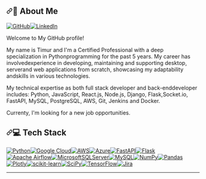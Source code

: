 <div class="Box-body p-4"><article class="markdown-body entry-content container-lg f5" itemprop="text"><h1 dir="auto"><a id="user-content--about-me-" class="anchor" aria-hidden="true" tabindex="-1" href="#-about-me-"><svg class="octicon octicon-link" viewBox="0 0 16 16" version="1.1" width="16" height="16" aria-hidden="true"><path d="m7.775 3.275 1.25-1.25a3.5 3.5 0 1 1 4.95 4.95l-2.5 2.5a3.5 3.5 0 0 1-4.95 0 .751.751 0 0 1 .018-1.042.751.751 0 0 1 1.042-.018 1.998 1.998 0 0 0 2.83 0l2.5-2.5a2.002 2.002 0 0 0-2.83-2.83l-1.25 1.25a.751.751 0 0 1-1.042-.018.751.751 0 0 1-.018-1.042Zm-4.69 9.64a1.998 1.998 0 0 0 2.83 0l1.25-1.25a.751.751 0 0 1 1.042.018.751.751 0 0 1 .018 1.042l-1.25 1.25a3.5 3.5 0 1 1-4.95-4.95l2.5-2.5a3.5 3.5 0 0 1 4.95 0 .751.751 0 0 1-.018 1.042.751.751 0 0 1-1.042.018 1.998 1.998 0 0 0-2.83 0l-2.5 2.5a1.998 1.998 0 0 0 0 2.83Z"></path></svg></a>💫 About Me<br><a target="_blank" rel="noopener noreferrer nofollow" href="https://camo.githubusercontent.com/e09e3d3006c8e8a809bf7db160af4d21ab5e1d1a1d58cacf26374084fec92132/68747470733a2f2f6b6f6d617265762e636f6d2f67687076632f3f757365726e616d653d796f75722d6769746875622d757365726e616d6526636f6c6f723d677265656e"><img src="https://camo.githubusercontent.com/e09e3d3006c8e8a809bf7db160af4d21ab5e1d1a1d58cacf26374084fec92132/68747470733a2f2f6b6f6d617265762e636f6d2f67687076632f3f757365726e616d653d796f75722d6769746875622d757365726e616d6526636f6c6f723d677265656e" alt="" data-canonical-src="https://komarev.com/ghpvc/?username=your-github-username&amp;color=green" style="max-width:100%"></a></h1><p dir="auto"><a href="https://github.com/BushidoCodeMaster"><img src="https://camo.githubusercontent.com/7efe430164e75ee96d510459bfd177d360d88ce3f94e618b5808c347308a880d/68747470733a2f2f696d672e736869656c64732e696f2f62616467652f4769744875622d466f6c6c6f772532304d652d6c6967687467726579" alt="GitHub" data-canonical-src="https://img.shields.io/badge/GitHub-Follow%20Me-lightgrey" style="max-width:100%"></a><a href="https://www.linkedin.com/in/timur-mustafin/" rel="nofollow"><img src="https://camo.githubusercontent.com/c982fc01c9f54333191733f90a16977163e766f55afd0e5fe2925c6bce27d814/68747470733a2f2f696d672e736869656c64732e696f2f62616467652f4c696e6b6564496e2d436f6e6e656374253230776974682532304d652d696e666f726d6174696f6e616c" alt="LinkedIn" data-canonical-src="https://img.shields.io/badge/LinkedIn-Connect%20with%20Me-informational" style="max-width:100%"></a></p><p dir="auto">Welcome to My GitHub profile!</p><p dir="auto">My name is Timur and I'm a Certified Professional with a deep specialization in Pythonprogramming for the past 5 years. My career has involvedexperience in developing, maintaining and supporting desktop, serverand web applications from scratch, showcasing my adaptability andskills in various technologies.</p><p dir="auto">My technical expertise as both full stack developer and back-enddeveloper includes: Python, JavaScript, React.js, Node.js, Django, Flask,Socket.io, FastAPI, MySQL, PostgreSQL, AWS, Git, Jenkins and Docker.</p><p dir="auto">Currenty, I'm looking for a new job opportunities.</p><h1 dir="auto"><a id="user-content--tech-stack" class="anchor" aria-hidden="true" tabindex="-1" href="#-tech-stack"><svg class="octicon octicon-link" viewBox="0 0 16 16" version="1.1" width="16" height="16" aria-hidden="true"><path d="m7.775 3.275 1.25-1.25a3.5 3.5 0 1 1 4.95 4.95l-2.5 2.5a3.5 3.5 0 0 1-4.95 0 .751.751 0 0 1 .018-1.042.751.751 0 0 1 1.042-.018 1.998 1.998 0 0 0 2.83 0l2.5-2.5a2.002 2.002 0 0 0-2.83-2.83l-1.25 1.25a.751.751 0 0 1-1.042-.018.751.751 0 0 1-.018-1.042Zm-4.69 9.64a1.998 1.998 0 0 0 2.83 0l1.25-1.25a.751.751 0 0 1 1.042.018.751.751 0 0 1 .018 1.042l-1.25 1.25a3.5 3.5 0 1 1-4.95-4.95l2.5-2.5a3.5 3.5 0 0 1 4.95 0 .751.751 0 0 1-.018 1.042.751.751 0 0 1-1.042.018 1.998 1.998 0 0 0-2.83 0l-2.5 2.5a1.998 1.998 0 0 0 0 2.83Z"></path></svg></a>💻 Tech Stack</h1><p dir="auto"><a target="_blank" rel="noopener noreferrer nofollow" href="https://camo.githubusercontent.com/a6a594ae99bb801830151596208ddc1cb603d24e880f10bd694df18b494de8fb/68747470733a2f2f696d672e736869656c64732e696f2f62616467652f707974686f6e2d3336373041303f7374796c653d706c6173746963266c6f676f3d707974686f6e266c6f676f436f6c6f723d666664643534"><img src="https://camo.githubusercontent.com/a6a594ae99bb801830151596208ddc1cb603d24e880f10bd694df18b494de8fb/68747470733a2f2f696d672e736869656c64732e696f2f62616467652f707974686f6e2d3336373041303f7374796c653d706c6173746963266c6f676f3d707974686f6e266c6f676f436f6c6f723d666664643534" alt="Python" data-canonical-src="https://img.shields.io/badge/python-3670A0?style=plastic&amp;logo=python&amp;logoColor=ffdd54" style="max-width:100%"></a><a target="_blank" rel="noopener noreferrer nofollow" href="https://camo.githubusercontent.com/e3a9460a4cabb1e91a18f7f21888b137586de2e5fdf43e9eb7fd39a68a35faa4/68747470733a2f2f696d672e736869656c64732e696f2f62616467652f476f6f676c65253230436c6f75642d2532333432383546342e7376673f7374796c653d706c6173746963266c6f676f3d676f6f676c652d636c6f7564266c6f676f436f6c6f723d7768697465"><img src="https://camo.githubusercontent.com/e3a9460a4cabb1e91a18f7f21888b137586de2e5fdf43e9eb7fd39a68a35faa4/68747470733a2f2f696d672e736869656c64732e696f2f62616467652f476f6f676c65253230436c6f75642d2532333432383546342e7376673f7374796c653d706c6173746963266c6f676f3d676f6f676c652d636c6f7564266c6f676f436f6c6f723d7768697465" alt="Google Cloud" data-canonical-src="https://img.shields.io/badge/Google%20Cloud-%234285F4.svg?style=plastic&amp;logo=google-cloud&amp;logoColor=white" style="max-width:100%"></a><a target="_blank" rel="noopener noreferrer nofollow" href="https://camo.githubusercontent.com/ab8cd3c712bfce98d91d96e899ff675ee47828c3ead6ea1093765a243b368239/68747470733a2f2f696d672e736869656c64732e696f2f62616467652f4157532d2532334646393930302e7376673f7374796c653d706c6173746963266c6f676f3d616d617a6f6e2d617773266c6f676f436f6c6f723d7768697465"><img src="https://camo.githubusercontent.com/ab8cd3c712bfce98d91d96e899ff675ee47828c3ead6ea1093765a243b368239/68747470733a2f2f696d672e736869656c64732e696f2f62616467652f4157532d2532334646393930302e7376673f7374796c653d706c6173746963266c6f676f3d616d617a6f6e2d617773266c6f676f436f6c6f723d7768697465" alt="AWS" data-canonical-src="https://img.shields.io/badge/AWS-%23FF9900.svg?style=plastic&amp;logo=amazon-aws&amp;logoColor=white" style="max-width:100%"></a><a target="_blank" rel="noopener noreferrer nofollow" href="https://camo.githubusercontent.com/ec3ad0d6ec0944abe289427fe82289a18845bd5cc3afd1e76235c49520331023/68747470733a2f2f696d672e736869656c64732e696f2f62616467652f617a7572652d2532333030373243362e7376673f7374796c653d706c6173746963266c6f676f3d617a7572652d6465766f7073266c6f676f436f6c6f723d7768697465"><img src="https://camo.githubusercontent.com/ec3ad0d6ec0944abe289427fe82289a18845bd5cc3afd1e76235c49520331023/68747470733a2f2f696d672e736869656c64732e696f2f62616467652f617a7572652d2532333030373243362e7376673f7374796c653d706c6173746963266c6f676f3d617a7572652d6465766f7073266c6f676f436f6c6f723d7768697465" alt="Azure" data-canonical-src="https://img.shields.io/badge/azure-%230072C6.svg?style=plastic&amp;logo=azure-devops&amp;logoColor=white" style="max-width:100%"></a><a target="_blank" rel="noopener noreferrer nofollow" href="https://camo.githubusercontent.com/cf4cf73eb9992ed5741e6caf8cc0ee3690be2de96380c2cb8aadf45c2925efc2/68747470733a2f2f696d672e736869656c64732e696f2f62616467652f466173744150492d3030353537313f7374796c653d706c6173746963266c6f676f3d66617374617069"><img src="https://camo.githubusercontent.com/cf4cf73eb9992ed5741e6caf8cc0ee3690be2de96380c2cb8aadf45c2925efc2/68747470733a2f2f696d672e736869656c64732e696f2f62616467652f466173744150492d3030353537313f7374796c653d706c6173746963266c6f676f3d66617374617069" alt="FastAPI" data-canonical-src="https://img.shields.io/badge/FastAPI-005571?style=plastic&amp;logo=fastapi" style="max-width:100%"></a><a target="_blank" rel="noopener noreferrer nofollow" href="https://camo.githubusercontent.com/2cc2699a565d75c67557ad03268df01e36e691d0f77edb2c191388d144024c54/68747470733a2f2f696d672e736869656c64732e696f2f62616467652f666c61736b2d2532333030302e7376673f7374796c653d706c6173746963266c6f676f3d666c61736b266c6f676f436f6c6f723d7768697465"><img src="https://camo.githubusercontent.com/2cc2699a565d75c67557ad03268df01e36e691d0f77edb2c191388d144024c54/68747470733a2f2f696d672e736869656c64732e696f2f62616467652f666c61736b2d2532333030302e7376673f7374796c653d706c6173746963266c6f676f3d666c61736b266c6f676f436f6c6f723d7768697465" alt="Flask" data-canonical-src="https://img.shields.io/badge/flask-%23000.svg?style=plastic&amp;logo=flask&amp;logoColor=white" style="max-width:100%"></a><a target="_blank" rel="noopener noreferrer nofollow" href="https://camo.githubusercontent.com/f602e40bd3f4bce28694c59491af8bf3cb58278c306d5308325f22a4112d83c3/68747470733a2f2f696d672e736869656c64732e696f2f62616467652f417061636865253230416972666c6f772d3031374345453f7374796c653d706c6173746963266c6f676f3d417061636865253230416972666c6f77266c6f676f436f6c6f723d7768697465"><img src="https://camo.githubusercontent.com/f602e40bd3f4bce28694c59491af8bf3cb58278c306d5308325f22a4112d83c3/68747470733a2f2f696d672e736869656c64732e696f2f62616467652f417061636865253230416972666c6f772d3031374345453f7374796c653d706c6173746963266c6f676f3d417061636865253230416972666c6f77266c6f676f436f6c6f723d7768697465" alt="Apache Airflow" data-canonical-src="https://img.shields.io/badge/Apache%20Airflow-017CEE?style=plastic&amp;logo=Apache%20Airflow&amp;logoColor=white" style="max-width:100%"></a><a target="_blank" rel="noopener noreferrer nofollow" href="https://camo.githubusercontent.com/18b94cf5002e83939faf3ea2df8b7cc73785195451b178aa8ab5903035be4b40/68747470733a2f2f696d672e736869656c64732e696f2f62616467652f4d6963726f736f667425323053514c25323053657665722d4343323932373f7374796c653d706c6173746963266c6f676f3d6d6963726f736f667425323073716c253230736572766572266c6f676f436f6c6f723d7768697465"><img src="https://camo.githubusercontent.com/18b94cf5002e83939faf3ea2df8b7cc73785195451b178aa8ab5903035be4b40/68747470733a2f2f696d672e736869656c64732e696f2f62616467652f4d6963726f736f667425323053514c25323053657665722d4343323932373f7374796c653d706c6173746963266c6f676f3d6d6963726f736f667425323073716c253230736572766572266c6f676f436f6c6f723d7768697465" alt="MicrosoftSQLServer" data-canonical-src="https://img.shields.io/badge/Microsoft%20SQL%20Sever-CC2927?style=plastic&amp;logo=microsoft%20sql%20server&amp;logoColor=white" style="max-width:100%"></a><a target="_blank" rel="noopener noreferrer nofollow" href="https://camo.githubusercontent.com/c59c79370b2ef4d35238a2cc377705b4188a48d8c1a2ff62387d431974f3e483/68747470733a2f2f696d672e736869656c64732e696f2f62616467652f6d7973716c2d2532333030662e7376673f7374796c653d706c6173746963266c6f676f3d6d7973716c266c6f676f436f6c6f723d7768697465"><img src="https://camo.githubusercontent.com/c59c79370b2ef4d35238a2cc377705b4188a48d8c1a2ff62387d431974f3e483/68747470733a2f2f696d672e736869656c64732e696f2f62616467652f6d7973716c2d2532333030662e7376673f7374796c653d706c6173746963266c6f676f3d6d7973716c266c6f676f436f6c6f723d7768697465" alt="MySQL" data-canonical-src="https://img.shields.io/badge/mysql-%2300f.svg?style=plastic&amp;logo=mysql&amp;logoColor=white" style="max-width:100%"></a><a target="_blank" rel="noopener noreferrer nofollow" href="https://camo.githubusercontent.com/dbe5a6fcf31ec5cddbe2a9ccb42d7795569a68c67f7ea8be619779239ed06c94/68747470733a2f2f696d672e736869656c64732e696f2f62616467652f6e756d70792d2532333031333234332e7376673f7374796c653d706c6173746963266c6f676f3d6e756d7079266c6f676f436f6c6f723d7768697465"><img src="https://camo.githubusercontent.com/dbe5a6fcf31ec5cddbe2a9ccb42d7795569a68c67f7ea8be619779239ed06c94/68747470733a2f2f696d672e736869656c64732e696f2f62616467652f6e756d70792d2532333031333234332e7376673f7374796c653d706c6173746963266c6f676f3d6e756d7079266c6f676f436f6c6f723d7768697465" alt="NumPy" data-canonical-src="https://img.shields.io/badge/numpy-%23013243.svg?style=plastic&amp;logo=numpy&amp;logoColor=white" style="max-width:100%"></a><a target="_blank" rel="noopener noreferrer nofollow" href="https://camo.githubusercontent.com/512e8f767930d5640e7020f316d31d33e09b5d351376497bb724b188b95d3f9b/68747470733a2f2f696d672e736869656c64732e696f2f62616467652f70616e6461732d2532333135303435382e7376673f7374796c653d706c6173746963266c6f676f3d70616e646173266c6f676f436f6c6f723d7768697465"><img src="https://camo.githubusercontent.com/512e8f767930d5640e7020f316d31d33e09b5d351376497bb724b188b95d3f9b/68747470733a2f2f696d672e736869656c64732e696f2f62616467652f70616e6461732d2532333135303435382e7376673f7374796c653d706c6173746963266c6f676f3d70616e646173266c6f676f436f6c6f723d7768697465" alt="Pandas" data-canonical-src="https://img.shields.io/badge/pandas-%23150458.svg?style=plastic&amp;logo=pandas&amp;logoColor=white" style="max-width:100%"></a><a target="_blank" rel="noopener noreferrer nofollow" href="https://camo.githubusercontent.com/f59e6721ebfc73b73a652aefe05ab383e35f3eb9ef880fa1e28c374f46b461d7/68747470733a2f2f696d672e736869656c64732e696f2f62616467652f506c6f746c792d2532333346344637352e7376673f7374796c653d706c6173746963266c6f676f3d706c6f746c79266c6f676f436f6c6f723d7768697465"><img src="https://camo.githubusercontent.com/f59e6721ebfc73b73a652aefe05ab383e35f3eb9ef880fa1e28c374f46b461d7/68747470733a2f2f696d672e736869656c64732e696f2f62616467652f506c6f746c792d2532333346344637352e7376673f7374796c653d706c6173746963266c6f676f3d706c6f746c79266c6f676f436f6c6f723d7768697465" alt="Plotly" data-canonical-src="https://img.shields.io/badge/Plotly-%233F4F75.svg?style=plastic&amp;logo=plotly&amp;logoColor=white" style="max-width:100%"></a><a target="_blank" rel="noopener noreferrer nofollow" href="https://camo.githubusercontent.com/ed1230f8571bb11db605c7271061f59ac78a1c78d46627a94dfe7ccf2e23e7ca/68747470733a2f2f696d672e736869656c64732e696f2f62616467652f7363696b69742d2d6c6561726e2d2532334637393331452e7376673f7374796c653d706c6173746963266c6f676f3d7363696b69742d6c6561726e266c6f676f436f6c6f723d7768697465"><img src="https://camo.githubusercontent.com/ed1230f8571bb11db605c7271061f59ac78a1c78d46627a94dfe7ccf2e23e7ca/68747470733a2f2f696d672e736869656c64732e696f2f62616467652f7363696b69742d2d6c6561726e2d2532334637393331452e7376673f7374796c653d706c6173746963266c6f676f3d7363696b69742d6c6561726e266c6f676f436f6c6f723d7768697465" alt="scikit-learn" data-canonical-src="https://img.shields.io/badge/scikit--learn-%23F7931E.svg?style=plastic&amp;logo=scikit-learn&amp;logoColor=white" style="max-width:100%"></a><a target="_blank" rel="noopener noreferrer nofollow" href="https://camo.githubusercontent.com/5cbbbaf786e7b31bda6af684a0f1828ffad1cf18cc2870ff649dc0ac2fa74706/68747470733a2f2f696d672e736869656c64732e696f2f62616467652f53636950792d2532333043353541352e7376673f7374796c653d706c6173746963266c6f676f3d7363697079266c6f676f436f6c6f723d257768697465"><img src="https://camo.githubusercontent.com/5cbbbaf786e7b31bda6af684a0f1828ffad1cf18cc2870ff649dc0ac2fa74706/68747470733a2f2f696d672e736869656c64732e696f2f62616467652f53636950792d2532333043353541352e7376673f7374796c653d706c6173746963266c6f676f3d7363697079266c6f676f436f6c6f723d257768697465" alt="SciPy" data-canonical-src="https://img.shields.io/badge/SciPy-%230C55A5.svg?style=plastic&amp;logo=scipy&amp;logoColor=%white" style="max-width:100%"></a><a target="_blank" rel="noopener noreferrer nofollow" href="https://camo.githubusercontent.com/28046ac2bccb7eeb4e682224219c92e727832f628a8e2c071a2106455b72477c/68747470733a2f2f696d672e736869656c64732e696f2f62616467652f54656e736f72466c6f772d2532334646364630302e7376673f7374796c653d706c6173746963266c6f676f3d54656e736f72466c6f77266c6f676f436f6c6f723d7768697465"><img src="https://camo.githubusercontent.com/28046ac2bccb7eeb4e682224219c92e727832f628a8e2c071a2106455b72477c/68747470733a2f2f696d672e736869656c64732e696f2f62616467652f54656e736f72466c6f772d2532334646364630302e7376673f7374796c653d706c6173746963266c6f676f3d54656e736f72466c6f77266c6f676f436f6c6f723d7768697465" alt="TensorFlow" data-canonical-src="https://img.shields.io/badge/TensorFlow-%23FF6F00.svg?style=plastic&amp;logo=TensorFlow&amp;logoColor=white" style="max-width:100%"></a><a target="_blank" rel="noopener noreferrer nofollow" href="https://camo.githubusercontent.com/e017c7c364c2a5b72fd1c2ac43a43a9b56974d6afb180d68062d8f054a4e4a0e/68747470733a2f2f696d672e736869656c64732e696f2f62616467652f6a6972612d2532333041304646462e7376673f7374796c653d706c6173746963266c6f676f3d6a697261266c6f676f436f6c6f723d7768697465"><img src="https://camo.githubusercontent.com/e017c7c364c2a5b72fd1c2ac43a43a9b56974d6afb180d68062d8f054a4e4a0e/68747470733a2f2f696d672e736869656c64732e696f2f62616467652f6a6972612d2532333041304646462e7376673f7374796c653d706c6173746963266c6f676f3d6a697261266c6f676f436f6c6f723d7768697465" alt="Jira" data-canonical-src="https://img.shields.io/badge/jira-%230A0FFF.svg?style=plastic&amp;logo=jira&amp;logoColor=white" style="max-width:100%"></a></p><p dir="auto"></p><hr><p dir="auto"><a href="https://visitcount.itsvg.in" rel="nofollow"><img src="https://camo.githubusercontent.com/84d8fccad23f2bb1b4c67e3a8deb309041f4e06fbdbe54582b47956baf256ba6/68747470733a2f2f7669736974636f756e742e69747376672e696e2f6170693f69643d79656e6e686939357a7a2669636f6e3d3026636f6c6f723d30" alt="" data-canonical-src="https://visitcount.itsvg.in/api?id=yennhi95zz&amp;icon=0&amp;color=0" style="max-width:100%"></a></p></article></div>
<!--
**BushidoCodeMaster/BushidoCodeMaster** is a ✨ _special_ ✨ repository because its `README.md` (this file) appears on your GitHub profile.

Here are some ideas to get you started:

- 🔭 I’m currently working on ...
- 🌱 I’m currently learning ...
- 👯 I’m looking to collaborate on ...
- 🤔 I’m looking for help with ...
- 💬 Ask me about ...
- 📫 How to reach me: ...
- 😄 Pronouns: ...
- ⚡ Fun fact: ...
-->
